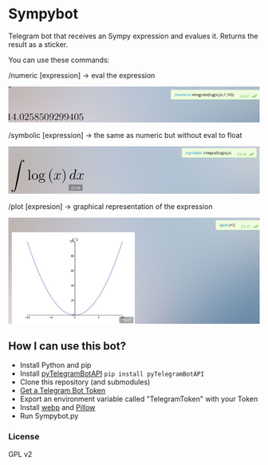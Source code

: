 # Sympybot
Telegram bot that receives an Sympy expression and evalues it. Returns the result as a sticker.

You can use these commands:

/numeric [expression] -> eval the expression

![](img2.jpg)

/symbolic [expression] -> the same as numeric but without eval to float

![](img1.jpg)

/plot [expresion] -> graphical representation of the expression

![](img3.jpg)



## How I can use this bot?

* Install Python and pip
* Install [pyTelegramBotAPI](https://github.com/eternnoir/pyTelegramBotAPI) ``pip install pyTelegramBotAPI``
* Clone this repository (and submodules)
* [Get a Telegram Bot Token](https://core.telegram.org/bots)
* Export an environment variable called "TelegramToken" with your Token
* Install [webp](https://developers.google.com/speed/webp/download) and [Pillow](http://pillow.readthedocs.org/en/3.0.x/installation.html)
* Run Sympybot.py



### License
GPL v2